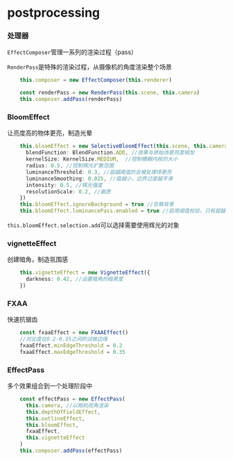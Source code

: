 # postprocessing

### 处理器

`EffectComposer`管理一系列的渲染过程（pass）

`RenderPass`是特殊的渲染过程，从摄像机的角度渲染整个场景

```ts
    this.composer = new EffectComposer(this.renderer)

    const renderPass = new RenderPass(this.scene, this.camera)
    this.composer.addPass(renderPass)
```



### BloomEffect

让亮度高的物体更亮，制造光晕

```ts
    this.bloomEffect = new SelectiveBloomEffect(this.scene, this.camera, {
      blendFunction: BlendFunction.ADD, //效果与原始场景亮度相加
      kernelSize: KernelSize.MEDIUM,  //控制模糊内核的大小
      radius: 0.5, //控制辉光扩散范围
      luminanceThreshold: 0.3, //超越阈值的会被处理得更亮
      luminanceSmoothing: 0.025, //值越小，边界过度越平滑
      intensity: 0.5, //辉光强度
      resolutionScale: 0.2, //画质
    })
    this.bloomEffect.ignoreBackground = true //忽略背景
    this.bloomEffect.luminancePass.enabled = true //启用阈值校验，只有超越亮度阈值的才处理
```

`this.bloomEffect.selection.add`可以选择需要使用辉光的对象

### vignetteEffect

创建暗角，制造氛围感

```ts
    this.vignetteEffect = new VignetteEffect({
      darkness: 0.42, //设置暗角的暗黑度
    })
```



### FXAA

快速抗锯齿

```ts
    const fxaaEffect = new FXAAEffect()
    //对比度在0.2-0.35之间的试做边缘
    fxaaEffect.minEdgeThreshold = 0.2
    fxaaEffect.maxEdgeThreshold = 0.35
```



### EffectPass

多个效果组合到一个处理阶段中

```ts
    const effectPass = new EffectPass(
      this.camera, //以相机视角渲染
      this.depthOfFieldEffect,
      this.outlineEffect,
      this.bloomEffect,
      fxaaEffect,
      this.vignetteEffect
    )
    this.composer.addPass(effectPass)
```


